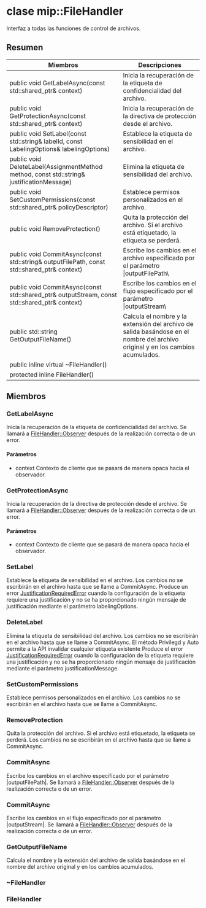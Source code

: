 # <a name="class-mipfilehandler"></a>clase mip::FileHandler 
Interfaz a todas las funciones de control de archivos.
  
## <a name="summary"></a>Resumen
 Miembros                        | Descripciones                                
--------------------------------|---------------------------------------------
public void GetLabelAsync(const std::shared_ptr<void>& context)  |  Inicia la recuperación de la etiqueta de confidencialidad del archivo.
public void GetProtectionAsync(const std::shared_ptr<void>& context)  |  Inicia la recuperación de la directiva de protección desde el archivo.
public void SetLabel(const std::string& labelId, const LabelingOptions& labelingOptions)  |  Establece la etiqueta de sensibilidad en el archivo.
public void DeleteLabel(AssignmentMethod method, const std::string& justificationMessage)  |  Elimina la etiqueta de sensibilidad del archivo.
public void SetCustomPermissions(const std::shared_ptr<PolicyDescriptor>& policyDescriptor)  |  Establece permisos personalizados en el archivo.
public void RemoveProtection()  |  Quita la protección del archivo. Si el archivo está etiquetado, la etiqueta se perderá.
public void CommitAsync(const std::string& outputFilePath, const std::shared_ptr<void>& context) | Escribe los cambios en el archivo especificado por el parámetro \|outputFilePath\ |  .
public void CommitAsync(const std::shared_ptr<Stream>& outputStream, const std::shared_ptr<void>& context) | Escribe los cambios en el flujo especificado por el parámetro \|outputStream\ |  .
public std::string GetOutputFileName()  |  Calcula el nombre y la extensión del archivo de salida basándose en el nombre del archivo original y en los cambios acumulados.
public inline virtual ~FileHandler()  |  
protected inline FileHandler()  |  
  
## <a name="members"></a>Miembros
  
### <a name="getlabelasync"></a>GetLabelAsync
Inicia la recuperación de la etiqueta de confidencialidad del archivo.
Se llamará a [FileHandler::Observer](#classmip_1_1_file_handler_1_1_observer) después de la realización correcta o de un error.
  
#### <a name="parameters"></a>Parámetros
* context Contexto de cliente que se pasará de manera opaca hacia el observador.
  
### <a name="getprotectionasync"></a>GetProtectionAsync
Inicia la recuperación de la directiva de protección desde el archivo.
Se llamará a [FileHandler::Observer](#classmip_1_1_file_handler_1_1_observer) después de la realización correcta o de un error.
  
#### <a name="parameters"></a>Parámetros
* context Contexto de cliente que se pasará de manera opaca hacia el observador.
  
### <a name="setlabel"></a>SetLabel
Establece la etiqueta de sensibilidad en el archivo.
Los cambios no se escribirán en el archivo hasta que se llame a CommitAsync.
Produce un error [JustificationRequiredError](#classmip_1_1_justification_required_error) cuando la configuración de la etiqueta requiere una justificación y no se ha proporcionado ningún mensaje de justificación mediante el parámetro labelingOptions.
  
### <a name="deletelabel"></a>DeleteLabel
Elimina la etiqueta de sensibilidad del archivo.
Los cambios no se escribirán en el archivo hasta que se llame a CommitAsync. El método Privilegd y Auto permite a la API invalidar cualquier etiqueta existente Produce el error [JustificationRequiredError](#classmip_1_1_justification_required_error) cuando la configuración de la etiqueta requiere una justificación y no se ha proporcionado ningún mensaje de justificación mediante el parámetro justificationMessage.
  
### <a name="setcustompermissions"></a>SetCustomPermissions
Establece permisos personalizados en el archivo.
Los cambios no se escribirán en el archivo hasta que se llame a CommitAsync.
  
### <a name="removeprotection"></a>RemoveProtection
Quita la protección del archivo. Si el archivo está etiquetado, la etiqueta se perderá.
Los cambios no se escribirán en el archivo hasta que se llame a CommitAsync.
  
### <a name="commitasync"></a>CommitAsync
Escribe los cambios en el archivo especificado por el parámetro |outputFilePath|.
Se llamará a [FileHandler::Observer](#classmip_1_1_file_handler_1_1_observer) después de la realización correcta o de un error.
  
### <a name="commitasync"></a>CommitAsync
Escribe los cambios en el flujo especificado por el parámetro |outputStream|.
Se llamará a [FileHandler::Observer](#classmip_1_1_file_handler_1_1_observer) después de la realización correcta o de un error.
  
### <a name="getoutputfilename"></a>GetOutputFileName
Calcula el nombre y la extensión del archivo de salida basándose en el nombre del archivo original y en los cambios acumulados.
  
### <a name="filehandler"></a>~FileHandler
  
### <a name="filehandler"></a>FileHandler